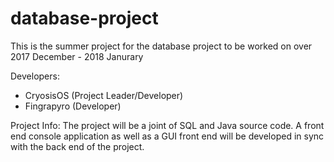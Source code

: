 # database-project
This is the summer project for the database project to be worked on over 2017 December - 2018 Janurary

Developers:
  - CryosisOS (Project Leader/Developer)
  - Fingrapyro (Developer)
  
Project Info:
The project will be a joint of SQL and Java source code. A front end console application as well as a GUI front end will
be developed in sync with the back end of the project.

